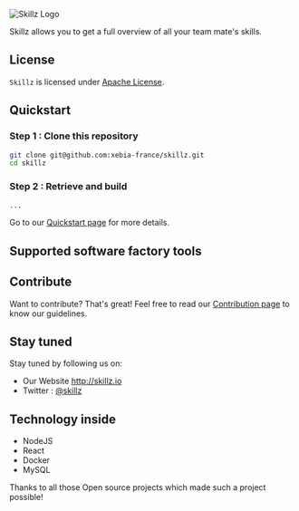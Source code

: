 ![Skillz Logo](doc/images/logo-skillz.png)

Skillz allows you to get a full overview of all your team mate's skills.

## License

`Skillz` is licensed under [Apache License](http://www.apache.org/licenses/LICENSE-2.0).

## Quickstart

### Step 1 : Clone this repository

```bash
git clone git@github.com:xebia-france/skillz.git
cd skillz
```

### Step 2 : Retrieve and build

```bash
...
```

Go to our [Quickstart page](doc/QUICKSTART.md) for more details.

## Supported software factory tools

## Contribute

Want to contribute? That's great! Feel free to read our [Contribution page](CONTRIBUTE.md) to know our guidelines.

## Stay tuned

Stay tuned by following us on:

* Our Website http://skillz.io
* Twitter : [@skillz](http://twitter.com/skillz)

## Technology inside

* NodeJS
* React
* Docker
* MySQL

Thanks to all those Open source projects which made such a project possible!

